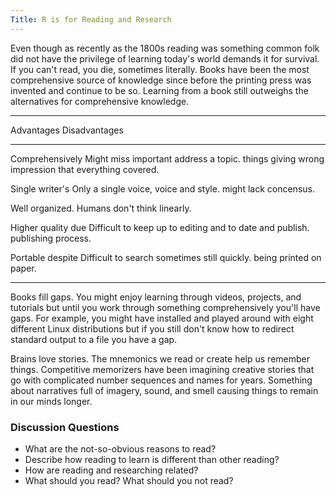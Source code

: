 ```yaml
---
Title: R is for Reading and Research
---
```


Even though as recently as the 1800s reading was something common folk did not have the privilege of learning today's world demands it for survival. If you can't read, you die, sometimes literally. Books have been the most comprehensive source of knowledge since before the printing press was invented and continue to be so. Learning from a book still outweighs the alternatives for comprehensive knowledge.

--------------------- ----------------------
Advantages            Disadvantages
--------------------- ----------------------
Comprehensively       Might miss important
address a topic.      things giving wrong
                      impression that
                      everything covered.

Single writer's       Only a single voice,
voice and style.      might lack concensus.

Well organized.       Humans don't think
                      linearly.     

Higher quality due    Difficult to keep up
to editing and        to date and publish.
publishing process.   

Portable despite      Difficult to search
sometimes still       quickly.
being printed
on paper.
--------------------- ----------------------

Books fill gaps. You might enjoy learning through videos, projects, and tutorials but until you work through something comprehensively you'll have gaps. For example, you might have installed and played around with eight different Linux distributions but if you still don't know how to redirect standard output to a file you have a gap.

Brains love stories. The mnemonics we read or create help us remember things. Competitive memorizers have been imagining creative stories that go with complicated number sequences and names for years. Something about narratives full of imagery, sound, and smell causing things to remain in our minds longer.

### Discussion Questions

* What are the not-so-obvious reasons to read?
* Describe how reading to learn is different than other reading?
* How are reading and researching related?
* What should you read? What should you not read?
